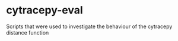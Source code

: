 # cytracepy-eval
Scripts that were used to investigate the behaviour of the cytracepy distance function
